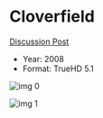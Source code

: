 # Cloverfield

[Discussion Post](https://www.avsforum.com/threads/bass-eq-for-filtered-movies.2995212/post-57482334)

* Year: 2008
* Format: TrueHD 5.1

![img 0](https://i.imgur.com/w8zbYQ8.jpg)

![img 1](https://i.imgur.com/87r0jx2.jpg)

